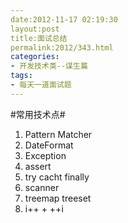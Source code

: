 ```yaml
---
date:2012-11-17 02:19:30
layout:post
title:面试总结
permalink:2012/343.html
categories:
- 开发技术类--谋生篇
tags:
- 每天一道面试题
---
```



#常用技术点#

1.    Pattern  Matcher
2.    DateFormat
3.    Exception
4.    assert
5.    try cacht finally
6.    scanner
7.    treemap  treeset
8.    i++ + ++i
